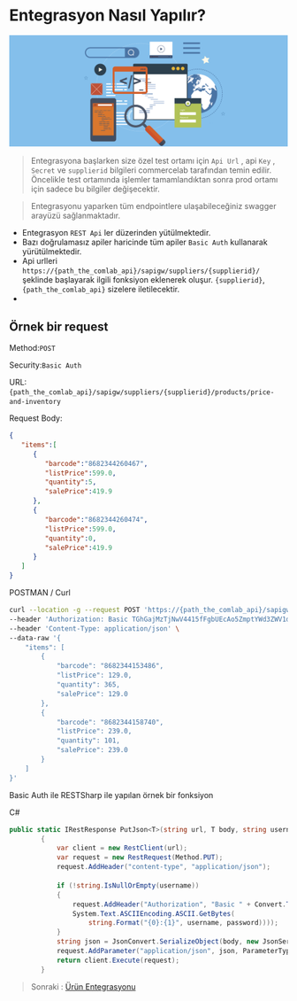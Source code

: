 # Entegrasyon Nasıl Yapılır?

![screenshoot](../../m/integrationhowto.png)

> Entegrasyona başlarken size özel test ortamı için `Api Url` , api `Key` , `Secret` ve `supplierid` bilgileri commercelab tarafından temin edilir. Öncelikle test ortamında işlemler tamamlandıktan sonra prod ortamı için sadece bu bilgiler değişecektir.

>Entegrasyonu yaparken tüm endpointlere ulaşabileceğiniz swagger arayüzü sağlanmaktadır.

* Entegrasyon `REST Api` ler düzerinden yütülmektedir.
* Bazı doğrulamasız apiler haricinde tüm apiler `Basic Auth` kullanarak yürütülmektedir.
* Api urlleri  `https://{path_the_comlab_api}/sapigw/suppliers/{supplierid}/` şeklinde başlayarak ilgili fonksiyon eklenerek oluşur. `{supplierid}`,`{path_the_comlab_api}` sizelere iletilecektir.
*


## Örnek bir request
Method:`POST`

Security:`Basic Auth`

URL:`{path_the_comlab_api}/sapigw/suppliers/{supplierid}/products/price-and-inventory`

Request Body:
```json
{
   "items":[
      {
         "barcode":"8682344260467",
         "listPrice":599.0,
         "quantity":5,
         "salePrice":419.9
      },
      {
         "barcode":"8682344260474",
         "listPrice":599.0,
         "quantity":0,
         "salePrice":419.9
      }
   ]
}
```
POSTMAN / Curl
```sh
curl --location -g --request POST 'https://{path_the_comlab_api}/sapigw/suppliers/{supplierid}/products/price-and-inventory' \
--header 'Authorization: Basic TGhGajMzTjNwV4415fFgbUEcAo5ZmptYWd3ZWV1dVJWVGZIUGRybUhYWEhmbUM=' \
--header 'Content-Type: application/json' \
--data-raw '{
    "items": [
        {
            "barcode": "8682344153486",
            "listPrice": 129.0,
            "quantity": 365,
            "salePrice": 129.0
        },
        {
            "barcode": "8682344158740",
            "listPrice": 239.0,
            "quantity": 101,
            "salePrice": 239.0
        }
    ]
}'
```

Basic Auth ile RESTSharp ile yapılan örnek bir fonksiyon

C#
```csharp
public static IRestResponse PutJson<T>(string url, T body, string username, string password)
        {
            var client = new RestClient(url);
            var request = new RestRequest(Method.PUT);
            request.AddHeader("content-type", "application/json");

            if (!string.IsNullOrEmpty(username))
            {
                request.AddHeader("Authorization", "Basic " + Convert.ToBase64String(
                System.Text.ASCIIEncoding.ASCII.GetBytes(
                    string.Format("{0}:{1}", username, password))));
            }
            string json = JsonConvert.SerializeObject(body, new JsonSerializerSettings { NullValueHandling = NullValueHandling.Ignore });
            request.AddParameter("application/json", json, ParameterType.RequestBody);
            return client.Execute(request);
        }
```        

>Sonraki :  [Ürün Entegrasyonu](Catalog/Product.md)